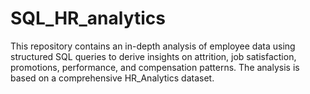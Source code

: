# SQL_HR_analytics
This repository contains an in-depth analysis of employee data using structured SQL queries to derive insights on attrition, job satisfaction, promotions, performance, and compensation patterns. The analysis is based on a comprehensive HR_Analytics dataset.
